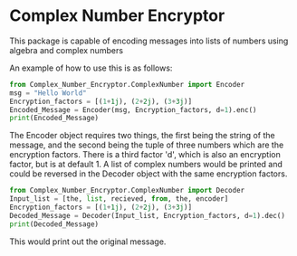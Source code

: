 # Complex Number Encryptor

This package is capable of encoding messages into lists of numbers using algebra and complex numbers

An example of how to use this is as follows:
```python
from Complex_Number_Encryptor.ComplexNumber import Encoder
msg = "Hello World"
Encryption_factors = [(1+1j), (2+2j), (3+3j)]
Encoded_Message = Encoder(msg, Encryption_factors, d=1).enc()
print(Encoded_Message)
```
The Encoder object requires two things, the first being the string of the message, and the second being the tuple of
three numbers which are the encryption factors.
There is a third factor 'd', which is also an encryption factor, but is at default 1. A list of complex numbers would be
printed and could be reversed in the Decoder object with the same encryption factors.

```python
from Complex_Number_Encryptor.ComplexNumber import Decoder
Input_list = [the, list, recieved, from, the, encoder]
Encryption_factors = [(1+1j), (2+2j), (3+3j)]
Decoded_Message = Decoder(Input_list, Encryption_factors, d=1).dec()
print(Decoded_Message)
```
This would print out the original message.